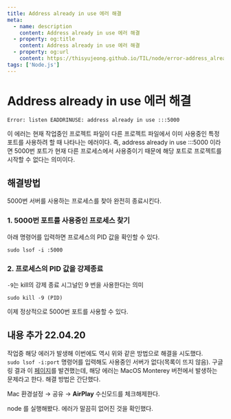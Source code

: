 ```yaml
---
title: Address already in use 에러 해결
meta:
  - name: description
    content: Address already in use 에러 해결
  - property: og:title
    content: Address already in use 에러 해결
  - property: og:url
    content: https://thisyujeong.github.io/TIL/node/error-address_already_in_use.html
tags: ['Node.js']
---
```


# Address already in use 에러 해결

```
Error: listen EADDRINUSE: address already in use :::5000
```

이 에러는 현재 작업중인 프로젝트 파일이 다른 프로젝트 파일에서 이미 사용중인 특정 포트를 사용하려 할 때 나타나는 에러이다. 즉, address already in use :::5000 이라면 5000번 포트가 현재 다른 프로세스에서 사용중이기 때문에 해당 포트로 프로젝트를 시작할 수 없다는 의미이다.

## 해결방법

5000번 서버를 사용하는 프로세스를 찾아 완전히 종료시킨다.

### 1. 5000번 포트를 사용중인 프로세스 찾기

아래 명령어를 입력하면 프로세스의 PID 값을 확인할 수 있다.

```
sudo lsof -i :5000
```

### 2. 프로세스의 PID 값을 강제종료

`-9`는 kill의 강제 종료 시그널인 9 번을 사용한다는 의미

```
sudo kill -9 (PID)
```

이제 정상적으로 5000번 포트를 사용할 수 있다.

## 내용 추가 22.04.20

작업중 해당 에러가 발생해 이번에도 역시 위와 같은 방법으로 해결을 시도했다.  
`sudo lsof -i:port` 명령어를 입력해도 사용중인 서버가 없다(목록이 뜨지 않음). 구글링 결과 이 [페이지](https://developer.apple.com/forums/thread/682332)를 발견했는데, 해당 에러는 MacOS Monterey 버전에서 발생하는 문제라고 한다. 해결 방법은 간단했다.

Mac 환경설정 → 공유 → **AirPlay** 수신모드를 체크해제한다.

node 를 실행해봤다. 에러가 말끔히 없어진 것을 확인했다.

